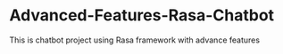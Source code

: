 # Advanced-Features-Rasa-Chatbot
This is chatbot project using Rasa framework with advance features 
